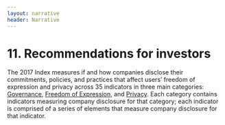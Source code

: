 ```yaml
---
layout: narrative
header: Narrative
---
```


# 11. Recommendations for investors

The 2017 Index measures if and how companies disclose their commitments, policies, and practices that affect users’ freedom of expression and privacy across 35 indicators in three main categories: [Governance](http://google.com), [Freedom of Expression](), and [Privacy](). Each category contains indicators measuring company disclosure for that category; each indicator is comprised of a series of elements that measure company disclosure for that indicator.